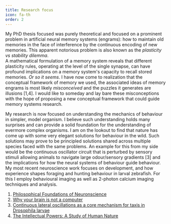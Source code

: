 ```yaml
---
title: Research focus
icon: fa-th
order: 2
---
```


My PhD thesis focused was purely theoretical and focused on a prominent problem 
in artificial neural memory systems (engrams): how to maintain old memories in 
the face of interference by the continuous encoding of new memories.
This apparent notorious problem is also known as the _plasticity vs stability dilemma_.  
A mathematical formulation of a memory system reveals that different plasticity rules, operating 
at the level of the single synapse, can have profound implications on a memory system's capacity to 
recall stored memories. _Or so it seems_. 
I have now come to realization that the conceptual framework of memory we used, the
associated ideas of memory engrams is most likely _misconceived_ and the puzzles it generates are illusions [1,4].
I would like to someday and lay bare these misconceptions with the hope of proposing a new conceptual framework 
that could guide memory systems research.  

<!--
The current framework on the nature of memory and the plasticity-stability dilemma can be traced by back to Aristotle. 
But it misconceived. The apparent puzzle of stability vs plasticity is most likely an illusion arising from conceptual confusions.
The whole idea of encoding memories as trace or engrams is an ill-posed relic of a theory and incoherent (see [1,2]),
and does not relate to human memory. A new conceptual framework is needed on which to base studies of animal memory.
--> 

My research is now focused on understanding the mechanics of behaviour in simpler, model organism.
I believe such understanding holds many surprises and can provide a solid foundation for the understanding of evermore complex organisms.
I am on the lookout to find that nature has come up with some very elegant solutions for behaviour in the wild. 
Such solutions may prove to be principled solutions shared across multiple species faced with the same problems.
An example for this from my side would be the continuous oscillator circuit 
that is perturbed by sensory stimuli allowing animals to navigate large odour/sensory gradients [3]
and the implications for how the neural systems of behaviour guide behaviour.  
My most recent neuroscience work focuses on development, and how experience shapes foraging and hunting behaviour in larval zebrafish.
For this I employ behavioural imaging as well as 2-photon calcium imaging techniques and analysis.

1. [Philosophical Foundations of Neuronscience](https://books.google.co.uk/books/about/Philosophical_Foundations_of_Neuroscienc.html?id=vAYlngEACAAJ&source=kp_book_description&redir_esc=y)
1. [Why your brain is not a computer](https://www.theguardian.com/science/2020/feb/27/why-your-brain-is-not-a-computer-neuroscience-neural-networks-consciousness?CMP=Share_iOSApp_Other)
1. [Continuous lateral oscillations as a core mechanism for taxis in Drosophila larvae](https://elifesciences.org/articles/15504) 
1. [The Intellectual Powers: A Study of Human Nature ](https://www.goodreads.com/book/show/19465064-the-intellectual-powers)
  